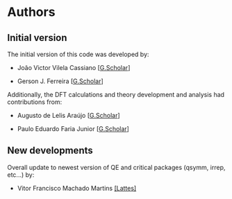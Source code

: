 # Authors

## Initial version

The initial version of this code was developed by:

- João Victor Vilela Cassiano
    [[G.Scholar](https://scholar.google.com/citations?user=N7NT7xIAAAAJ)]

- Gerson J. Ferreira 
    [[G.Scholar](https://scholar.google.com/citations?user=LEwmDPQAAAAJ)]

Additionally, the DFT calculations and theory development and analysis had contributions from:

- Augusto de Lelis Araújo
    [[G.Scholar](https://scholar.google.com/citations?hl=en&user=3kmJxLkAAAAJ)]

- Paulo Eduardo Faria Junior
    [[G.Scholar](https://scholar.google.com/citations?user=-4oylEcAAAAJ)]


## New developments

Overall update to newest version of QE and critical packages (qsymm, irrep, etc...) by:

- Vitor Francisco Machado Martins [[Lattes]](http://lattes.cnpq.br/9019928793352308)

